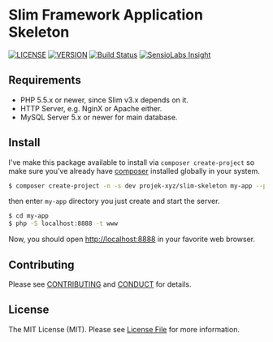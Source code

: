 # Slim Framework Application Skeleton

[![LICENSE](https://img.shields.io/packagist/l/projek-xyz/slim-skeleton.svg?style=flat-square)](LICENSE.md)
[![VERSION](https://img.shields.io/packagist/v/projek-xyz/slim-skeleton.svg?style=flat-square)](https://github.com/projek-xyz/slim-skeleton/releases)
[![Build Status](https://img.shields.io/travis/projek-xyz/slim-skeleton/master.svg?style=flat-square)](https://travis-ci.org/projek-xyz/slim-skeleton)
[![SensioLabs Insight](https://img.shields.io/sensiolabs/i/59c39221-cc85-467f-9e00-c7e0dcbdc9ee.svg?style=flat-square)](https://insight.sensiolabs.com/projects/59c39221-cc85-467f-9e00-c7e0dcbdc9ee)

## Requirements

- PHP 5.5.x or newer, since Slim v3.x depends on it.
- HTTP Server, e.g. NginX or Apache either.
- MySQL Server 5.x or newer for main database.

## Install

I've make this package available to install via `composer create-project` so make sure you've already have [composer](https://getcomposer.org/download/) installed globally in your system.

```bash
$ composer create-project -n -s dev projek-xyz/slim-skeleton my-app --prefer-dist
```

then enter `my-app` directory you just create and start the server.

```bash
$ cd my-app
$ php -S localhost:8888 -t www
```

Now, you should open [http://localhost:8888](http://localhost:8888) in your favorite web browser.

## Contributing

Please see [CONTRIBUTING](CONTRIBUTING.md) and [CONDUCT](CONDUCT.md) for details.

## License

The MIT License (MIT). Please see [License File](LICENSE.md) for more information.
